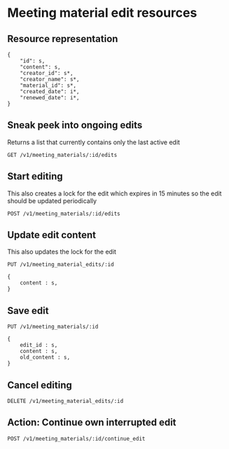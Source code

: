 # Meeting material edit resources

## Resource representation

    {
        "id": s,
        "content": s,
        "creator_id": s*,
        "creator_name": s*,
        "material_id": s*,
        "created_date": i*,
        "renewed_date": i*,
    }


## Sneak peek into ongoing edits

Returns a list that currently contains only the last active edit

    GET /v1/meeting_materials/:id/edits

## Start editing

This also creates a lock for the edit which expires in 15 minutes so the edit should be updated periodically

    POST /v1/meeting_materials/:id/edits

## Update edit content

This also updates the lock for the edit

    PUT /v1/meeting_material_edits/:id

    {
        content : s,
    }

## Save edit

    PUT /v1/meeting_materials/:id

    {
        edit_id : s,
        content : s,
        old_content : s,
    }

## Cancel editing

    DELETE /v1/meeting_material_edits/:id

## Action: Continue own interrupted edit

    POST /v1/meeting_materials/:id/continue_edit




